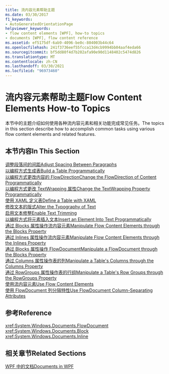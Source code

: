 ```yaml
---
title: 流内容元素帮助主题
ms.date: 03/30/2017
f1_keywords:
- AutoGeneratedOrientationPage
helpviewer_keywords:
- flow content elements [WPF], how-to topics
- documents [WPF], flow content reference
ms.assetid: ef5175df-6ab9-4096-be0c-804003b44c64
ms.openlocfilehash: 241f3736eef55fcca13d4cb9994bb04aaf4eda66
ms.sourcegitcommit: bf5dd80f4d7b202afa90e90d1148402c5474d826
ms.translationtype: MT
ms.contentlocale: zh-CN
ms.lasthandoff: 03/30/2021
ms.locfileid: "96973460"
---
```

# <a name="flow-content-elements-how-to-topics"></a><span data-ttu-id="37873-102">流内容元素帮助主题</span><span class="sxs-lookup"><span data-stu-id="37873-102">Flow Content Elements How-to Topics</span></span>
<span data-ttu-id="37873-103">本节中的主题介绍如何使用各种流内容元素和相关功能完成常见任务。</span><span class="sxs-lookup"><span data-stu-id="37873-103">The topics in this section describe how to accomplish common tasks using various flow content elements and related features.</span></span>  
  
## <a name="in-this-section"></a><span data-ttu-id="37873-104">本节内容</span><span class="sxs-lookup"><span data-stu-id="37873-104">In This Section</span></span>  
 [<span data-ttu-id="37873-105">调整段落间的间距</span><span class="sxs-lookup"><span data-stu-id="37873-105">Adjust Spacing Between Paragraphs</span></span>](how-to-adjust-spacing-between-paragraphs.md)  
 [<span data-ttu-id="37873-106">以编程方式生成表</span><span class="sxs-lookup"><span data-stu-id="37873-106">Build a Table Programmatically</span></span>](how-to-build-a-table-programmatically.md)  
 [<span data-ttu-id="37873-107">以编程方式更改内容的 FlowDirection</span><span class="sxs-lookup"><span data-stu-id="37873-107">Change the FlowDirection of Content Programmatically</span></span>](how-to-change-the-flowdirection-of-content-programmatically.md)  
 [<span data-ttu-id="37873-108">以编程方式更改 TextWrapping 属性</span><span class="sxs-lookup"><span data-stu-id="37873-108">Change the TextWrapping Property Programmatically</span></span>](how-to-change-the-textwrapping-property-programmatically.md)  
 [<span data-ttu-id="37873-109">使用 XAML 定义表</span><span class="sxs-lookup"><span data-stu-id="37873-109">Define a Table with XAML</span></span>](how-to-define-a-table-with-xaml.md)  
 [<span data-ttu-id="37873-110">修改文本的版式</span><span class="sxs-lookup"><span data-stu-id="37873-110">Alter the Typography of Text</span></span>](how-to-alter-the-typography-of-text.md)  
 [<span data-ttu-id="37873-111">启用文本修整</span><span class="sxs-lookup"><span data-stu-id="37873-111">Enable Text Trimming</span></span>](how-to-enable-text-trimming.md)  
 [<span data-ttu-id="37873-112">以编程方式将元素插入文本</span><span class="sxs-lookup"><span data-stu-id="37873-112">Insert an Element Into Text Programmatically</span></span>](how-to-insert-an-element-into-text-programmatically.md)  
 [<span data-ttu-id="37873-113">通过 Blocks 属性操作流内容元素</span><span class="sxs-lookup"><span data-stu-id="37873-113">Manipulate Flow Content Elements through the Blocks Property</span></span>](how-to-manipulate-flow-content-elements-through-the-blocks-property.md)  
 [<span data-ttu-id="37873-114">通过 Inlines 属性操作流内容元素</span><span class="sxs-lookup"><span data-stu-id="37873-114">Manipulate Flow Content Elements through the Inlines Property</span></span>](how-to-manipulate-flow-content-elements-through-the-inlines-property.md)  
 [<span data-ttu-id="37873-115">通过 Blocks 属性操作 FlowDocument</span><span class="sxs-lookup"><span data-stu-id="37873-115">Manipulate a FlowDocument through the Blocks Property</span></span>](how-to-manipulate-a-flowdocument-through-the-blocks-property.md)  
 [<span data-ttu-id="37873-116">通过 Columns 属性操作表的列</span><span class="sxs-lookup"><span data-stu-id="37873-116">Manipulate a Table's Columns through the Columns Property</span></span>](how-to-manipulate-table-columns-through-the-columns-property.md)  
 [<span data-ttu-id="37873-117">通过 RowGroups 属性操作表的行组</span><span class="sxs-lookup"><span data-stu-id="37873-117">Manipulate a Table's Row Groups through the RowGroups Property</span></span>](how-to-manipulate-table-row-groups-through-the-rowgroups-property.md)  
 [<span data-ttu-id="37873-118">使用流内容元素</span><span class="sxs-lookup"><span data-stu-id="37873-118">Use Flow Content Elements</span></span>](how-to-use-flow-content-elements.md)  
 [<span data-ttu-id="37873-119">使用 FlowDocument 列分隔特性</span><span class="sxs-lookup"><span data-stu-id="37873-119">Use FlowDocument Column-Separating Attributes</span></span>](how-to-use-flowdocument-column-separating-attributes.md)  
  
## <a name="reference"></a><span data-ttu-id="37873-120">参考</span><span class="sxs-lookup"><span data-stu-id="37873-120">Reference</span></span>  
 <xref:System.Windows.Documents.FlowDocument>  
  <xref:System.Windows.Documents.Block>  
  <xref:System.Windows.Documents.Inline>  
  
## <a name="related-sections"></a><span data-ttu-id="37873-121">相关章节</span><span class="sxs-lookup"><span data-stu-id="37873-121">Related Sections</span></span>  
 [<span data-ttu-id="37873-122">WPF 中的文档</span><span class="sxs-lookup"><span data-stu-id="37873-122">Documents in WPF</span></span>](documents-in-wpf.md)
